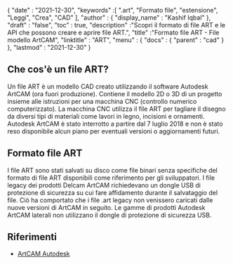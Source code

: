 {
  "date" : "2021-12-30",
  "keywords" :[ ".art", "Formato file", "estensione", "Leggi", "Crea", "CAD" ],
  "author" : {
    "display_name" : "Kashif Iqbal"
},
  "draft" : "false",
  "toc" : true,
  "description" :"Scopri il formato di file ART e le API che possono creare e aprire file ART.",
  "title" :"Formato file ART - File modello ArtCAM",
  "linktitle" : "ART",
  "menu" : {
    "docs" : {
      "parent" : "cad"
}
},
  "lastmod" : "2021-12-30"
}

## Che cos'è un file ART?

Un file ART è un modello CAD creato utilizzando il software Autodesk ArtCAM (ora fuori produzione). Contiene il modello 2D o 3D di un progetto insieme alle istruzioni per una macchina CNC (controllo numerico computerizzato). La macchina CNC utilizza il file ART per tagliare il disegno da diversi tipi di materiali come lavori in legno, incisioni e ornamenti. Autodesk ArtCAM è stato interrotto a partire dal 7 luglio 2018 e non è stato reso disponibile alcun piano per eventuali versioni o aggiornamenti futuri.

## Formato file ART

I file ART sono stati salvati su disco come file binari senza specifiche del formato di file ART disponibili come riferimento per gli sviluppatori. I file legacy dei prodotti Delcam ArtCAM richiedevano un dongle USB di protezione di sicurezza su cui fare affidamento durante il salvataggio del file. Ciò ha comportato che i file .art legacy non venissero caricati dalle nuove versioni di ArtCAM in seguito. Le gamme di prodotti Autodesk ArtCAM laterali non utilizzano il dongle di protezione di sicurezza USB.

## Riferimenti

* [ArtCAM Autodesk](https://www.autodesk.com/products/artcam/overview)


